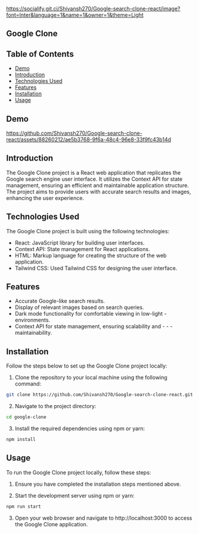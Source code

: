 https://socialify.git.ci/Shivansh270/Google-search-clone-react/image?font=Inter&language=1&name=1&owner=1&theme=Light
## Google Clone


## Table of Contents


* [Demo](#Demo)
* [Introduction](#Introduction)
* [Technologies Used](#Technologies-Used)
* [Features](#Features)
* [Installation](#Installation)
* [Usage](#Usage)



## Demo


https://github.com/Shivansh270/Google-search-clone-react/assets/88260212/ae5b3768-9f6a-48c4-96e8-33f9fc43b14d


## Introduction

The Google Clone project is a React web application that replicates the Google search engine user interface. It utilizes the Context API for state management, ensuring an efficient and maintainable application structure. The project aims to provide users with accurate search results and images, enhancing the user experience.

## Technologies Used
The Google Clone project is built using the following technologies:

- React: JavaScript library for building user interfaces.
- Context API: State management for React applications.
- HTML: Markup language for creating the structure of the web application.
- Tailwind CSS: Used Tailwind CSS for designing the user interface.

## Features
- Accurate Google-like search results.
- Display of relevant images based on search queries.
- Dark mode functionality for comfortable viewing in low-light - environments.
- Context API for state management, ensuring scalability and - - - maintainability.





## Installation

Follow the steps below to set up the Google Clone project locally:

1. Clone the repository to your local machine using the following command:

```bash
git clone https://github.com/Shivansh270/Google-search-clone-react.git
```
2. Navigate to the project directory:
```bash
cd google-clone
````
3. Install the required dependencies using npm or yarn:
```bash
npm install
````

## Usage
To run the Google Clone project locally, follow these steps:

1. Ensure you have completed the installation steps mentioned above.

2. Start the development server using npm or yarn:
```bash
npm run start
```
3. Open your web browser and navigate to http://localhost:3000 to access the Google Clone application.
